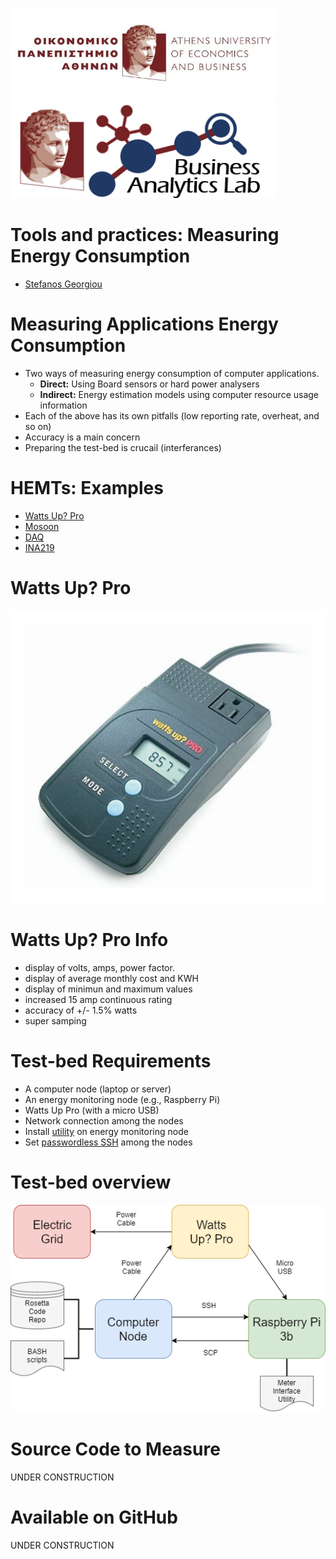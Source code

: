 <img src="media/AUEB_logo.jpg" width="425" /> <img src="media/BA_Lab.png" width="425" />
# Tools and practices: Measuring Energy Consumption

* [Stefanos Georgiou](https://www.balab.aueb.gr/stefanos-georgiou.html)


# Measuring Applications Energy Consumption 

* Two ways of measuring energy consumption of computer applications.
	* __Direct:__ Using Board sensors or hard power analysers
	* __Indirect:__ Energy estimation models using computer resource usage information
* Each of the above has its own pitfalls (low reporting rate, overheat, and so on)
* Accuracy is a main concern
* Preparing the test-bed is crucail (interferances)


# HEMTs: Examples

* [Watts Up? Pro](https://www.conservationmart.com/specs/wattsup_specifications.pdf)
* [Mosoon](https://www.msoon.com/online-store)
* [DAQ](http://www.ni.com/data-acquisition/)
* [INA219](https://www.adafruit.com/product/904)


# Watts Up? Pro

![](media/watts_up_pro.jpg)


# Watts Up? Pro Info

* display of volts, amps, power factor.
* display of average monthly cost and KWH
* display of minimun and maximum values
* increased 15 amp continuous rating
* accuracy of +/- 1.5%  watts 
* super samping


# Test-bed Requirements

* A computer node (laptop or server)
* An energy monitoring node (e.g., Raspberry Pi)
* Watts Up Pro (with a micro USB)
* Network connection among the nodes
* Install [utility](https://github.com/pyrovski/watts-up) on energy monitoring node
* Set [passwordless SSH](https://www.tecmint.com/ssh-passwordless-login-using-ssh-keygen-in-5-easy-steps/) among the nodes 


# Test-bed overview

![](media/test_bed.png)


# Source Code to Measure

UNDER CONSTRUCTION


# Available on GitHub

UNDER CONSTRUCTION
